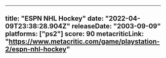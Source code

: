 
---
title: "ESPN NHL Hockey"
date: "2022-04-09T23:38:28.904Z"
releaseDate: "2003-09-09"
platforms: ["ps2"]
score: 90
metacriticLink: "https://www.metacritic.com/game/playstation-2/espn-nhl-hockey"
---
